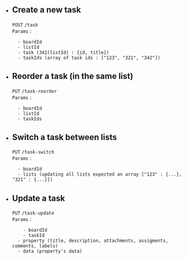 - ## Create a new task

  `POST`
  `/task` <br />
  `Params` :

  ```
  	- boardId
  	- listId
  	- task (342(listId) : {id, title})
  	- taskIds (array of task ids : ["123", "321", "342"])
  ```

- ## Reorder a task (in the same list)

  `PUT`
  `/task-reorder` <br />
  `Params` :

  ```
  	- boardId
  	- listId
  	- taskIds
  ```

- ## Switch a task between lists

  `PUT`
  `/task-switch` <br />
  `Params` :

  ```
  	- boardId
  	- lists (updating all lists expected an array ["123" : {...}, "321" : {...}])
  ```

- ## Update a task

  `PUT`
  `/task-update` <br />
  `Params` :

  ```
      - boardId
      - taskId
    - property (title, description, attachments, assigments, comments, labels)
    - data (property's data)
  ```

